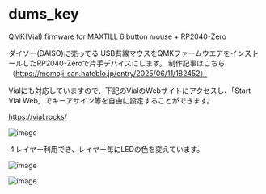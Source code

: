 # dums_key
QMK(Vial) firmware for MAXTILL 6 button mouse + RP2040-Zero

ダイソー(DAISO)に売ってる USB有線マウスをQMKファームウエアをインストールしたRP2040-Zeroで片手デバイスにします。
制作記事はこちら（https://momoji-san.hateblo.jp/entry/2025/06/11/182452）

Vialにも対応していますので、下記のVialのWebサイトにアクセスし、「Start Vial Web」でキーアサイン等を自由に設定することができます。

https://vial.rocks/

![image](https://github.com/user-attachments/assets/f101b5f1-c4d3-44e8-8efc-c53f6657c324)

４レイヤー利用でき、レイヤー毎にLEDの色を変えています。

![image](https://github.com/user-attachments/assets/b45fb284-4a89-4889-8b12-f61f6447ae3d)

![image](https://github.com/user-attachments/assets/0bbcfc7e-961d-4504-a2af-f69abe57862d)
